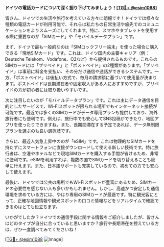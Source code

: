 **ドイツの電話カードについて深く掘り下げてみましょう！[[TG💪+ @esim1088](https://t.me/s/esim1088)]**

皆さん、ドイツでの生活や旅行を考えている方々に朗報です！ドイツでは様々な種類の電話カードが利用可能で、それらは私たちの日常生活や旅先でのコミュニケーションをよりスムーズにしてくれます。特に、スマホやタブレットを使用する際に重要なのが「SIMカード」や「モバイルデータプラン」です。

まず、ドイツで最も一般的なのは「SIMロックフリー端末」を使った場合に購入できる「現地SIMカード」です。これは、ドイツ国内の主要キャリア（例：Deutsche Telekom、Vodafone、O2など）から提供されるものです。これらのSIMカードには「プリペイド」と「ポストペイド」の2種類があります。「プリペイド」は事前に料金を支払い、その分だけ通信や通話ができるシステムです。一方、「ポストペイド」は後払い方式で、毎月の請求額に基づいて使用量が決まります。ポストペイドは長期滞在者や固定収入がある人におすすめですが、プリペイドの方が初心者には取り扱いやすいです。

次に注目したいのが「モバイルデータプラン」です。これは主にデータ通信を目的としたサービスで、Wi-Fiスポットが限られる場所でもインターネット接続が可能です。最近では多くのSIMカードがデータ専用プランも提供しており、海外旅行者にも便利です。例えば、旅行中でも安心してSNS投稿ができたり、地図アプリを使ったりできますね。また、長期間滞在する予定であれば、データ無制限プランを選ぶのも良い選択肢です。

さらに、最近人気急上昇中ののが「eSIM」です。これは物理的なSIMカードを持たずにスマートフォンに直接ダウンロードして使える新しい技術です。特に旅行者は、空港やホテルなどで現地SIMカードを購入する手間が省けるため、非常に便利です。eSIMを利用すれば、複数の国でSIMカードを切り替えることも簡単に行えます。また、日本語サポートも充実しているので、初めての方でも安心して使えます。

最後に、ドイツでは公共の場所でもWi-Fiスポットが豊富にあるため、SIMカードの必要性を感じない人も多いかもしれません。しかし、高速かつ安定した通信環境を求めている方には、やはり専用のSIMカードが最適です。特に観光客にとって、正確な地図情報や観光スポットの口コミ情報などをリアルタイムで確認できるのはとても役立ちます。

いかがでしたか？ドイツでの通信手段に関する情報をご紹介しましたが、皆さんはどのタイプが自分に合っていると思いますか？旅行や長期滞在を控えている方は、ぜひ一度調べてみてくださいね！

[[TG💪+ @esim1088](https://t.me/s/esim1088) ![Image](https://i.postimg.cc/Y0z9fWf4/image.png)]